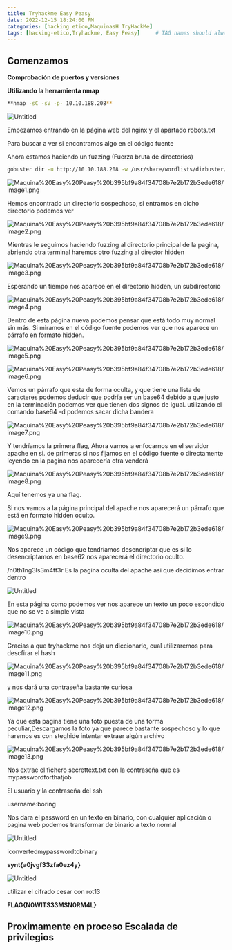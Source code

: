 ```yaml
---
title: Tryhackme Easy Peasy
date: 2022-12-15 18:24:00 PM
categories: [hacking etico,MaquinasH TryHackMe]
tags: [hacking-etico,Tryhackme, Easy Peasy]     # TAG names should always be lowercase
---
```


## Comenzamos

**Comprobación de puertos y versiones**

**Utilizando la herramienta nmap**

```bash
**nmap -sC -sV -p- 10.10.188.208**
```

![Untitled](/assets/img/Maquina%20Easy%20Peasy%20b395bf9a84f34708b7e2b172b3ede618/Untitled.png)

Empezamos entrando en la página web del nginx y el apartado robots.txt

Para buscar a ver si encontramos algo en el código fuente

Ahora estamos haciendo un fuzzing (Fuerza bruta de directorios)

```bash
gobuster dir -u http://10.10.188.208 -w /usr/share/wordlists/dirbuster/directory-list-2.3-medium.txt
```

![Maquina%20Easy%20Peasy%20b395bf9a84f34708b7e2b172b3ede618/image1.png](/assets/img/Maquina%20Easy%20Peasy%20b395bf9a84f34708b7e2b172b3ede618/image1.png)

Hemos encontrado un directorio sospechoso, si entramos en dicho directorio podemos ver

![Maquina%20Easy%20Peasy%20b395bf9a84f34708b7e2b172b3ede618/image2.png](/assets/img/Maquina%20Easy%20Peasy%20b395bf9a84f34708b7e2b172b3ede618/image2.png)

Mientras le seguimos haciendo fuzzing al directorio principal de la pagina, abriendo otra terminal haremos otro fuzzing al director hidden

![Maquina%20Easy%20Peasy%20b395bf9a84f34708b7e2b172b3ede618/image3.png](/assets/img/Maquina%20Easy%20Peasy%20b395bf9a84f34708b7e2b172b3ede618/image3.png)

Esperando un tiempo nos aparece en el directorio hidden, un subdirectorio

![Maquina%20Easy%20Peasy%20b395bf9a84f34708b7e2b172b3ede618/image4.png](/assets/img/Maquina%20Easy%20Peasy%20b395bf9a84f34708b7e2b172b3ede618/image4.png)

Dentro de esta página nueva podemos pensar que está todo muy normal sin más. Si miramos en el código fuente podemos ver que nos aparece un párrafo en formato hidden.

![Maquina%20Easy%20Peasy%20b395bf9a84f34708b7e2b172b3ede618/image5.png](/assets/img/Maquina%20Easy%20Peasy%20b395bf9a84f34708b7e2b172b3ede618/image5.png)

![Maquina%20Easy%20Peasy%20b395bf9a84f34708b7e2b172b3ede618/image6.png](/assets/img/Maquina%20Easy%20Peasy%20b395bf9a84f34708b7e2b172b3ede618/image6.png)

Vemos un  párrafo que esta de forma oculta, y que tiene una lista de caracteres podemos deducir que podría ser un base64 debido a que justo en la terminación podemos ver que tienen dos signos de igual. utilizando el comando base64 -d podemos sacar dicha bandera

![Maquina%20Easy%20Peasy%20b395bf9a84f34708b7e2b172b3ede618/image7.png](/assets/img/Maquina%20Easy%20Peasy%20b395bf9a84f34708b7e2b172b3ede618/image7.png)

Y tendríamos la primera flag, Ahora vamos a enfocarnos en el servidor apache en si. de primeras si nos fijamos en el código fuente o directamente leyendo en la pagina nos aparecería otra venderá 

![Maquina%20Easy%20Peasy%20b395bf9a84f34708b7e2b172b3ede618/image8.png](/assets/img/Maquina%20Easy%20Peasy%20b395bf9a84f34708b7e2b172b3ede618/image8.png)

Aquí tenemos ya una flag.

Si nos vamos a la página principal del apache nos aparecerá un párrafo que está en formato hidden oculto.

![Maquina%20Easy%20Peasy%20b395bf9a84f34708b7e2b172b3ede618/image9.png](/assets/img/Maquina%20Easy%20Peasy%20b395bf9a84f34708b7e2b172b3ede618/image9.png)

Nos aparece un código que tendríamos desencriptar que es si lo desencriptamos en base62 nos aparecerá el directorio oculto.

/n0th1ng3ls3m4tt3r Es la pagina oculta del apache asi que decidimos entrar dentro

![Untitled](/assets/img/Maquina%20Easy%20Peasy%20b395bf9a84f34708b7e2b172b3ede618/Untitled%201.png)

En esta página como podemos ver nos aparece un texto un poco escondido que no se ve a simple vista

![Maquina%20Easy%20Peasy%20b395bf9a84f34708b7e2b172b3ede618/image10.png](/assets/img/Maquina%20Easy%20Peasy%20b395bf9a84f34708b7e2b172b3ede618/image10.png)

Gracias a que tryhackme nos deja un diccionario, cual utilizaremos para descfirar el hash

![Maquina%20Easy%20Peasy%20b395bf9a84f34708b7e2b172b3ede618/image11.png](/assets/img/Maquina%20Easy%20Peasy%20b395bf9a84f34708b7e2b172b3ede618/image11.png)

y nos dará una contraseña bastante curiosa

![Maquina%20Easy%20Peasy%20b395bf9a84f34708b7e2b172b3ede618/image12.png](/assets/img/Maquina%20Easy%20Peasy%20b395bf9a84f34708b7e2b172b3ede618/image12.png)

Ya que esta pagina tiene una foto puesta de una forma peculiar,Descargamos la foto ya que parece bastante sospechoso y lo que haremos es con steghide intentar extraer algún archivo

![Maquina%20Easy%20Peasy%20b395bf9a84f34708b7e2b172b3ede618/image13.png](/assets/img/Maquina%20Easy%20Peasy%20b395bf9a84f34708b7e2b172b3ede618/image13.png)

Nos extrae el fichero secrettext.txt con la contraseña que es mypasswordforthatjob

El usuario y la contraseña del ssh

username:boring

Nos dara el password en un texto en binario, con cualquier aplicación o pagina web podemos transformar de binario a texto normal

![Untitled](/assets/img/Maquina%20Easy%20Peasy%20b395bf9a84f34708b7e2b172b3ede618/Untitled%202.png)

iconvertedmypasswordtobinary

**synt{a0jvgf33zfa0ez4y}**

![Untitled](/assets/img/Maquina%20Easy%20Peasy%20b395bf9a84f34708b7e2b172b3ede618/Untitled%203.png)

utilizar el cifrado cesar con rot13

**FLAG{N0WITS33MSN0RM4L}**

## Proximamente en proceso Escalada de privilegios
